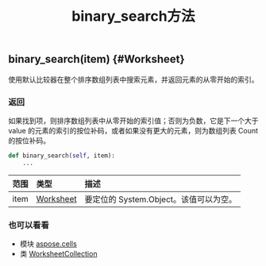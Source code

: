 ﻿---
title: binary_search方法
second_title: Aspose.Cells for Python via .NET API 参考资料
description:
type: docs
weight: 40
url: /zh/python-net/aspose.cells/worksheetcollection/binary_search/
is_root: false
---
##  binary_search(item) {#Worksheet}
使用默认比较器在整个排序数组列表中搜索元素，并返回元素的从零开始的索引。


### 返回

如果找到项，则排序数组列表中从零开始的索引值；否则为负数，它是下一个大于 value 的元素的索引的按位补码，或者如果没有更大的元素，则为数组列表 Count 的按位补码。


```python
def binary_search(self, item):
    ...
```


|范围|类型|描述|
| :- | :- | :- |
| item | [Worksheet](/cells/zh/python-net/aspose.cells/worksheet) |要定位的 System.Object。该值可以为空。|



### 也可以看看
* 模块 [aspose.cells](../../)
* 类 [WorksheetCollection](/cells/zh/python-net/aspose.cells/worksheetcollection)
